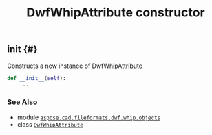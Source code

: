 ﻿---
title: DwfWhipAttribute constructor
second_title: Aspose.CAD for Python via .NET API References
description: 
type: docs
weight: 10
url: /python-net/aspose.cad.fileformats.dwf.whip.objects/dwfwhipattribute/__init__/
is_root: false
---

## __init__ {#}

Constructs a new instance of DwfWhipAttribute



```python
def __init__(self):
    ...
```





### See Also
* module [`aspose.cad.fileformats.dwf.whip.objects`](../../)
* class [`DwfWhipAttribute`](/cad/python-net/aspose.cad.fileformats.dwf.whip.objects/dwfwhipattribute)
